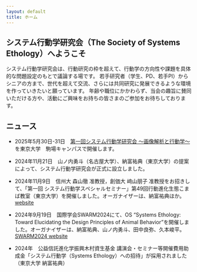 ```yaml
---
layout: default
title: ホーム
---
```


## システム行動学研究会（The Society of Systems Ethology）へようこそ
システム行動学研究会は、行動研究の枠を超えて、行動学の方向性や課題を具体的な問題設定のもとで議論する場です。
若手研究者（学生、PD、若手PI）からシニアの方まで、世代を超えて交流、さらには共同研究に発展できるような環境を作っていきたいと願っています。
年齢や職位にかかわらず、当会の趣旨に賛同いただける方や、活動にご興味をお持ちの皆さまのご参加をお待ちしております。

## ニュース
- 2025年5月30日-31日　[第一回システム行動学研究会 〜画像解析と行動学〜](/event_01/conference01_home.md)  を東京大学　駒場キャンパスで開催します。
  
- 2024年11月21日　山ノ内勇斗（名古屋大学）、納富祐典（東京大学）の提案によって、システム行動学研究会が正式に設立しました。

- 2024年11月9日　信州大 森山徹 准教授，創価大 﨑山朋子 准教授をお招きして、「第一回 システム行動学スペシャルセミナー」第49回行動進化生態こまば教室（東京大学）を開催しました。オーガナイザーは、納富祐典ほか。
 <a href="https://sites.google.com/site/komabaecoevo/past_seminor/%E7%AC%AC49%E5%9B%9E-%E7%AC%AC%E4%B8%80%E5%9B%9E-%E3%82%B7%E3%82%B9%E3%83%86%E3%83%A0%E8%A1%8C%E5%8B%95%E5%AD%A6%E3%82%B9%E3%83%9A%E3%82%B7%E3%83%A3%E3%83%AB%E3%82%BB%E3%83%9F%E3%83%8A%E3%83%BC?authuser=0" target="_blank" rel="noopener noreferrer">website</a>

- 2024年9月19日　国際学会SWARM2024にて、OS “Systems Ethology: Toward Elucidating the Design Principles of Animal Behavior”を開催しました。オーガナイザーは、納富祐典、山ノ内勇斗、田中良弥、久本峻平。
<a href="https://www.swarm-systems.org/swarm2024/organized-sessions#h.emxq8numwflp" target="_blank" rel="noopener noreferrer">SWARM2024 website</a>

- 2024年　公益信託進化学振興木村資生基金 講演会・セミナー等開催費用助成金「システム行動学（Systems Ethology）への招待」が採用されました（東京大学 納富祐典）
